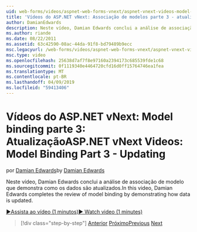 ```yaml
---
uid: web-forms/videos/aspnet-web-forms-vnext/aspnet-vnext-videos-model-binding-part-3-updating
title: 'Vídeos do ASP.NET vNext: Associação de modelos parte 3 - atualizando | Microsoft Docs'
author: DamianEdwards
description: Neste vídeo, Damian Edwards conclui a análise de associação de modelo que demonstra como os dados são atualizados.
ms.author: riande
ms.date: 08/22/2011
ms.assetid: 63c42590-08ac-44da-91f8-bd79489b9ecc
msc.legacyurl: /web-forms/videos/aspnet-web-forms-vnext/aspnet-vnext-videos-model-binding-part-3-updating
msc.type: video
ms.openlocfilehash: 25638d7af7f8e97160a2394173c685539fde1c68
ms.sourcegitcommit: 0f1119340e4464720cfd16d0ff15764746ea1fea
ms.translationtype: MT
ms.contentlocale: pt-BR
ms.lasthandoff: 04/09/2019
ms.locfileid: "59413406"
---
```

# <a name="aspnet-vnext-videos-model-binding-part-3---updating"></a><span data-ttu-id="80e15-103">Vídeos do ASP.NET vNext: Model binding parte 3: Atualização</span><span class="sxs-lookup"><span data-stu-id="80e15-103">ASP.NET vNext Videos: Model Binding Part 3 - Updating</span></span>

<span data-ttu-id="80e15-104">por [Damian Edwards](https://github.com/DamianEdwards)</span><span class="sxs-lookup"><span data-stu-id="80e15-104">by [Damian Edwards](https://github.com/DamianEdwards)</span></span>

<span data-ttu-id="80e15-105">Neste vídeo, Damian Edwards conclui a análise de associação de modelo que demonstra como os dados são atualizados.</span><span class="sxs-lookup"><span data-stu-id="80e15-105">In this video, Damian Edwards completes the review of model binding by demonstrating how data is updated.</span></span>

[<span data-ttu-id="80e15-106">&#9654;Assista ao vídeo (1 minutos)</span><span class="sxs-lookup"><span data-stu-id="80e15-106">&#9654; Watch video (1 minutes)</span></span>](https://channel9.msdn.com/Blogs/ASP-NET-Site-Videos/aspnet-vnext-videos-model-binding-part-3-updating)

> [!div class="step-by-step"]
> <span data-ttu-id="80e15-107">[Anterior](aspnet-vnext-videos-model-binding-part-2-filtering.md)
> [Próximo](aspnet-45-web-forms-model-binding.md)</span><span class="sxs-lookup"><span data-stu-id="80e15-107">[Previous](aspnet-vnext-videos-model-binding-part-2-filtering.md)
[Next](aspnet-45-web-forms-model-binding.md)</span></span>
